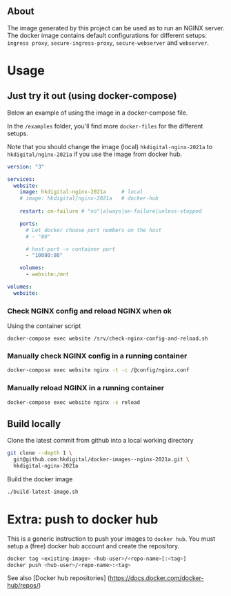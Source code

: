 
## About

The image generated by this project can be used as to run an NGINX server. The docker image contains default configurations for different setups: `ingress proxy`, `secure-ingress-proxy`, `secure-webserver` and `webserver`.

# Usage

## Just try it out (using docker-compose)

Below an example of using the image in a docker-compose file.

In the `/examples` folder, you'll find more `docker-files` for the different setups.

Note that you should change the image (local) `hkdigital-nginx-2021a` to `hkdigital/nginx-2021a` if you use the image from docker hub.

```yaml
version: "3"

services:
  website:
    image: hkdigital-nginx-2021a     # local
    # image: hkdigital/nginx-2021a   # docker-hub
    
    restart: on-failure # "no"|always|on-failure|unless-stopped

    ports:
      # Let docker choose port numbers on the host
      # - "80"

      # host-port -> container port
      - "10080:80"

    volumes:
      - website:/mnt

volumes:
  website:
```

### Check NGINX config and reload NGINX when ok

Using the container script

```
docker-compose exec website /srv/check-nginx-config-and-reload.sh
```

### Manually check NGINX config in a running container

```bash
docker-compose exec website nginx -t -c /@config/nginx.conf
```

### Manually reload NGINX in a running container

```bash
docker-compose exec website nginx -s reload
```

## Build locally

Clone the latest commit from github into a local working directory

```bash
git clone --depth 1 \
  git@github.com:hkdigital/docker-images--nginx-2021a.git \
  hkdigital-nginx-2021a
```

Build the docker image

```bash
./build-latest-image.sh
```

# Extra: push to docker hub

This is a generic instruction to push your images to `docker hub`. You must setup a (free) docker hub account and create the repository.

```bash
docker tag <existing-image> <hub-user>/<repo-name>[:<tag>]
docker push <hub-user>/<repo-name>:<tag>
```

See also [Docker hub repositories] (https://docs.docker.com/docker-hub/repos/)
